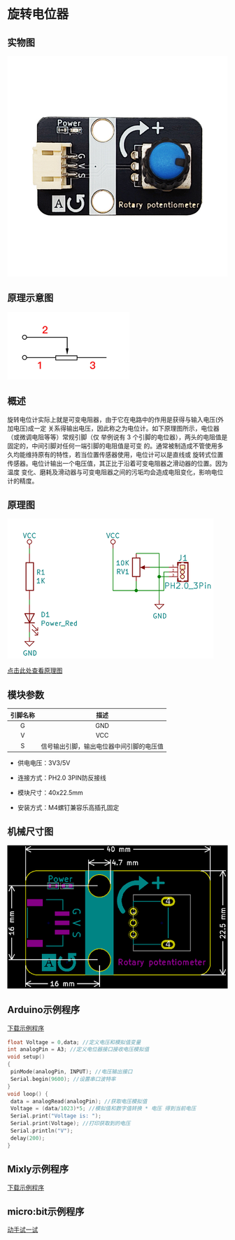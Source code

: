 # 旋转电位器

## 实物图

![实物图](picture/rotary_potentiometer.png)

## 原理示意图

![原理示意图](picture/rotary_potentiometer_schematic2.png)

## 概述

​  旋转电位计实际上就是可变电阻器，由于它在电路中的作用是获得与输入电压(外加电压)成一定 关系得输出电压，因此称之为电位计。如下原理图所示，电位器（或微调电阻等等）常规引脚（仅 举例说有 3 个引脚的电位器），两头的电阻值是固定的，中间引脚对任何一端引脚的电阻值是可变 的。通常被制造成不管使用多久均能维持原有的特性，若当位置传感器使用，电位计可以是直线或 旋转式位置传感器。电位计输出一个电压值，其正比于沿着可变电阻器之滑动器的位置。因为温度 变化、磨耗及滑动器与可变电阻器之间的污垢均会造成电阻变化，影响电位计的精度。

## 原理图

![原理图](picture/rotary_potentiometer_schematic.png)

[点击此处查看原理图](zh-cn/ph2.0_sensors/base_input_module/rotary_potentiometer/rotary_potentiometer_schematic.pdf ':ignore')

## 模块参数

| 引脚名称 |                   描述                   |
| :------: | :--------------------------------------: |
|    G     |                   GND                    |
|    V     |                   VCC                    |
|    S     | 信号输出引脚，输出电位器中间引脚的电压值 |

- 供电电压：3V3/5V

- 连接方式：PH2.0 3PIN防反接线

- 模块尺寸：40x22.5mm

- 安装方式：M4螺钉兼容乐高插孔固定

## 机械尺寸图

![机械尺寸图](picture/rotary_potentiometer_assembly.png)

## Arduino示例程序

[下载示例程序](zh-cn/ph2.0_sensors/base_input_module/rotary_potentiometer/rotary_potentiometer.zip ':ignore')

```c
float Voltage = 0,data; //定义电压和模拟值变量
int analogPin = A3; //定义电位器接口接收电压模拟值
void setup()
{
 pinMode(analogPin, INPUT); //电压输出接口
 Serial.begin(9600); //设置串口波特率
}
void loop() {
 data = analogRead(analogPin); //获取电压模拟值
 Voltage = (data/1023)*5; //模拟值和数字值转换 * 电压 得到当前电压
 Serial.print("Voltage is: ");
 Serial.print(Voltage); //打印获取到的电压
 Serial.println("V");
 delay(200);
}
```

## Mixly示例程序

[下载示例程序](zh-cn/ph2.0_sensors/base_input_module/rotary_potentiometer/rotary_potentiometer_Mixly_demo.zip ':ignore')

## micro:bit示例程序

<a href="https://makecode.microbit.org/_70ahCtDUCPtq" target="_blank">动手试一试</a>
